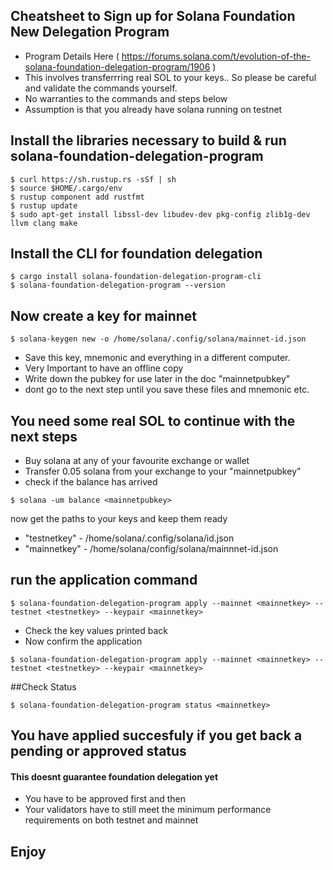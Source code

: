 ## Cheatsheet to Sign up for Solana Foundation New Delegation Program
- Program Details Here ( https://forums.solana.com/t/evolution-of-the-solana-foundation-delegation-program/1906 )
- This involves transferrring real SOL to your keys.. So please be careful and validate the commands yourself.  
- No warranties to the commands and steps below
- Assumption is that you already have solana running on testnet

## Install the libraries necessary to build & run solana-foundation-delegation-program
```
$ curl https://sh.rustup.rs -sSf | sh
$ source $HOME/.cargo/env
$ rustup component add rustfmt
$ rustup update
$ sudo apt-get install libssl-dev libudev-dev pkg-config zlib1g-dev llvm clang make
```

## Install the CLI for foundation delegation
```
$ cargo install solana-foundation-delegation-program-cli
$ solana-foundation-delegation-program --version
```

## Now create a key for mainnet
```
$ solana-keygen new -o /home/solana/.config/solana/mainnet-id.json
```
- Save this key, mnemonic and everything in a different computer. 
- Very Important to have an offline copy
- Write down the pubkey for use later in the doc "mainnetpubkey"
- dont go to the next step until you save these files and mnemonic etc.

## You need some real SOL to continue with the next steps
- Buy solana at any of your favourite exchange or wallet
- Transfer 0.05 solana from your exchange to your "mainnetpubkey"
- check if the balance has arrived
```
$ solana -um balance <mainnetpubkey>  
```
now get the paths to your keys and keep them ready
- "testnetkey" - /home/solana/.config/solana/id.json
- "mainnetkey" - /home/solana/config/solana/mainnnet-id.json

## run the application command
```
$ solana-foundation-delegation-program apply --mainnet <mainnetkey> --testnet <testnetkey> --keypair <mainnetkey>
```
- Check the key values printed back
- Now confirm the application
```
$ solana-foundation-delegation-program apply --mainnet <mainnetkey> --testnet <testnetkey> --keypair <mainnetkey>
```
##Check Status  
```
$ solana-foundation-delegation-program status <mainnetkey>
```
  
## You have applied succesfuly if you get back a pending or approved status
#### This doesnt guarantee foundation delegation yet
- You have to be approved first and then
- Your validators have to still meet the minimum performance requirements on both testnet and mainnet

## Enjoy
